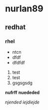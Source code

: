 # nurlan89
## redhat
### rhel


- ntcn
- dfdf
- dfdfdf

1. test
2. test
3. gsgsgsdg


**nufrff**
__nuededed__

*njended*
_iejdiejde_
